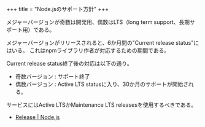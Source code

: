 +++
title = "Node.jsのサポート方針"
+++

メジャーバージョンが奇数は開発用、偶数はLTS（long term support、長期サポート用）である。

メジャーバージョンがリリースされると、6か月間の"Current release status"にはいる。
これはnpmライブラリ作者が対応するための期間である。

Current release status終了後の対応は以下の通り。

- 奇数バージョン : サポート終了
- 偶数バージョン : Active LTS statusに入り、30か月のサポートが開始される。

サービスにはActive LTSかMaintenance LTS releasesを使用するべきである。

- [Release | Node.js](https://nodejs.org/en/about/releases/)
